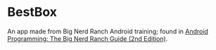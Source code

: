 # BestBox
An app made from Big Nerd Ranch Android training; found in [Android Programming: The Big Nerd Ranch Guide (2nd Edition)](http://www.amazon.com/gp/product/0134171454?pldnSite=1).
